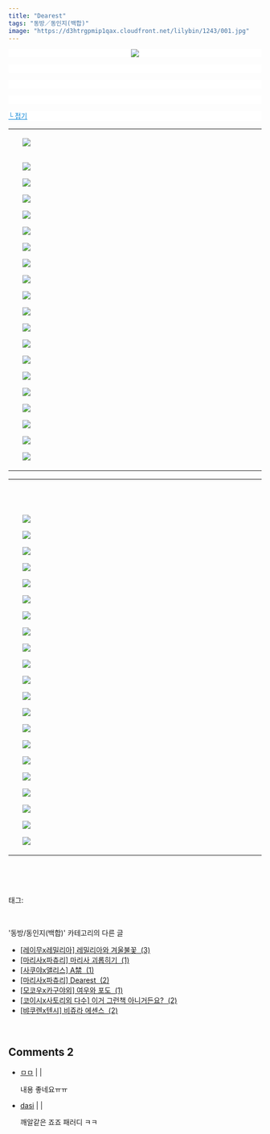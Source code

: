 ```yaml
---
title: "Dearest"
tags: "동방／동인지(백합)"
image: "https://d3htrgpmip1qax.cloudfront.net/lilybin/1243/001.jpg"
---
```

<div class="article">
<div class="area_view">
<p style="text-align: center; background: white"><img src="{{ site.imgserver5 }}/lilybin/1243/001.jpg"/><span style="color:#557a74; font-family:돋움; font-size:10pt">
</span></p><p style="text-align: justify; background: white">
 </p><p style="text-align: center; background: white">
 </p><p style="text-align: justify; background: white">
 </p><p style="text-align: justify; background: white"><a href="http://blog.naver.com/PostView.nhn?blogId=cjb0236&amp;logNo=150147886349&amp;parentCategoryNo=&amp;categoryNo=41&amp;viewDate=&amp;isShowPopularPosts=false&amp;from=postView"><span style="color:#0482d6; font-family:돋움; font-size:10pt; text-decoration:underline">└ 접기</span></a><span style="color:#557a74; font-family:돋움; font-size:10pt">
</span></p><div><table border="0" style="border-collapse:collapse"><colgroup><col style="width:17px"/><col style="width:1028px"/></colgroup><tbody valign="top"><tr><td valign="middle"> </td><td valign="middle"><p style="text-align: justify"><img src="{{ site.imgserver5 }}/lilybin/1243/002.jpg"/><span style="color:#557a74; font-family:돋움; font-size:10pt">
</span></p><p style="text-align: justify"><span style="color:#557a74; font-family:돋움; font-size:10pt"><br/><img src="{{ site.imgserver5 }}/lilybin/1243/003.jpg"/><br/><br/><img src="{{ site.imgserver5 }}/lilybin/1243/004.jpg"/><br/><br/><img src="{{ site.imgserver5 }}/lilybin/1243/005.jpg"/><br/><br/><img src="{{ site.imgserver5 }}/lilybin/1243/006.jpg"/><br/><br/><img src="{{ site.imgserver5 }}/lilybin/1243/007.jpg"/><br/><br/><img src="{{ site.imgserver5 }}/lilybin/1243/008.jpg"/><br/><br/><img src="{{ site.imgserver5 }}/lilybin/1243/009.jpg"/><br/><br/><img src="{{ site.imgserver5 }}/lilybin/1243/010.jpg"/><br/><br/><img src="{{ site.imgserver5 }}/lilybin/1243/011.jpg"/><br/><br/><img src="{{ site.imgserver5 }}/lilybin/1243/012.jpg"/><br/><br/><img src="{{ site.imgserver5 }}/lilybin/1243/013.jpg"/><br/><br/><img src="{{ site.imgserver5 }}/lilybin/1243/014.jpg"/><br/><br/><img src="{{ site.imgserver5 }}/lilybin/1243/015.jpg"/><br/><br/><img src="{{ site.imgserver5 }}/lilybin/1243/016.jpg"/><br/><br/><img src="{{ site.imgserver5 }}/lilybin/1243/017.jpg"/><br/><br/><img src="{{ site.imgserver5 }}/lilybin/1243/018.jpg"/><br/><br/><img src="{{ site.imgserver5 }}/lilybin/1243/019.jpg"/><br/><br/><img src="{{ site.imgserver5 }}/lilybin/1243/020.jpg"/><br/><br/><img src="{{ site.imgserver5 }}/lilybin/1243/021.jpg"/></span></p></td></tr></tbody></table></div><p style="text-align: justify; background: white">
</p><div><table border="0" style="border-collapse:collapse"><colgroup><col style="width:17px"/><col style="width:1028px"/></colgroup><tbody valign="top"><tr><td valign="middle"> </td><td valign="middle"><p style="text-align: justify">
 </p><p style="text-align: justify"><span style="color:#557a74; font-family:돋움; font-size:10pt"><br/><img src="{{ site.imgserver5 }}/lilybin/1243/022.jpg"/><br/><br/><img src="{{ site.imgserver5 }}/lilybin/1243/023.jpg"/><br/><br/><img src="{{ site.imgserver5 }}/lilybin/1243/024.jpg"/><br/><br/><img src="{{ site.imgserver5 }}/lilybin/1243/025.jpg"/><br/><br/><img src="{{ site.imgserver5 }}/lilybin/1243/026.jpg"/><br/><br/><img src="{{ site.imgserver5 }}/lilybin/1243/027.jpg"/><br/><br/><img src="{{ site.imgserver5 }}/lilybin/1243/028.jpg"/><br/><br/><img src="{{ site.imgserver5 }}/lilybin/1243/029.jpg"/><br/><br/><img src="{{ site.imgserver5 }}/lilybin/1243/030.jpg"/><br/><br/><img src="{{ site.imgserver5 }}/lilybin/1243/031.jpg"/><br/><br/><img src="{{ site.imgserver5 }}/lilybin/1243/032.jpg"/><br/><br/><img src="{{ site.imgserver5 }}/lilybin/1243/033.jpg"/><br/><br/><img src="{{ site.imgserver5 }}/lilybin/1243/034.jpg"/><br/><br/><img src="{{ site.imgserver5 }}/lilybin/1243/035.jpg"/><br/><br/><img src="{{ site.imgserver5 }}/lilybin/1243/036.jpg"/><br/><br/><img src="{{ site.imgserver5 }}/lilybin/1243/037.jpg"/><br/><br/><img src="{{ site.imgserver5 }}/lilybin/1243/038.jpg"/><br/><br/><img src="{{ site.imgserver5 }}/lilybin/1243/039.jpg"/><br/><br/><img src="{{ site.imgserver5 }}/lilybin/1243/040.jpg"/><br/><br/><img src="{{ site.imgserver5 }}/lilybin/1243/041.jpg"/><br/><br/><img src="{{ site.imgserver5 }}/lilybin/1243/042.jpg"/></span></p></td></tr></tbody></table></div> <p></p><p></p>
</div></div><br/>
<div class="tagTrail">
<p>태그: </p>
<ul>
</ul>
</div><br/>
<div class="another">
<p>'동방/동인지(백합)' 카테고리의 다른 글</p>
<ul>
<li><a href="/lilybin_1246">
[레이무x레밀리아] 레밀리아와 겨울불꽃  (3)
</a></li>
<li><a href="/lilybin_1245">
[마리사x파츄리] 마리사 괴롭히기  (1)
</a></li>
<li><a href="/lilybin_1244">
[사쿠야x앨리스] A禁  (1)
</a></li>
<li><a href="/lilybin_1243">
[마리사x파츄리] Dearest  (2)
</a></li>
<li><a href="/lilybin_1242">
[모코우x카구야외] 여우와 포도  (1)
</a></li>
<li><a href="/lilybin_1241">
[코이시x사토리외 다수] 이거 그런책 아니거든요?  (2)
</a></li>
<li><a href="/lilybin_1240">
[뱌쿠렌x텐시] 비쥬라 에센스  (2)
</a></li>
</ul>
</div><br/>
<div class="comment">
<h2 class="bold">Comments <span id="commentCount1243">2</span></h2>
<div style="clear:both;">
<div id="entry1243Comment" style="display:block">
<ul class="list_reply">
<li class="rp_general" id="comment12680500">
<div class="post-comment">
<div>
<span>
<i class="fa fa-user"></i> <a href="http://" onclick="return openLinkInNewWindow(this)">ㅁㅁ</a> |
                                |
                               
</span>
<p>내용 좋네요ㅠㅠ</p>

</div>
</div>
</li>
<li class="rp_general" id="comment13156252">
<div class="post-comment">
<div>
<span>
<i class="fa fa-user"></i> <a href="http://" onclick="return openLinkInNewWindow(this)">dasi</a> |
                                |
                               
</span>
<p>깨알같은 죠죠 패러디 ㅋㅋ</p>

</div>
</div>
</li>
</ul>
</div>
</div>
</div><br/>
<br/>
<p id="refer"></p>
<br/>

